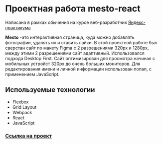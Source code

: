 # Проектная работа mesto-react

Написана в рамках обычения на курсе веб-разработчик [Яндекс-практикума](https://practicum.yandex.ru/profile/web/)

**Mesto** -это  интерактивная страница, куда можно добавлять фотографии, удалять их и ставить лайки.
В этой проектной работе был сверстан сайт по макету Figma с 2 разрешениями 320px и 1280px, между этими 2 разрешениями сайт адаптивный. Использовался подхода Desktop First.
Сайт оптимизирован для просмотра начиная с мобильных устройст 320px до очень больших мониторов.
Для редактирования имени и личной информации использован попап, с применением JavaScript. 

## Используемые технологии

* Flexbox
* Grid Layout
* Webpack
* React
* JavaScript

### [Ссылка на проект]()